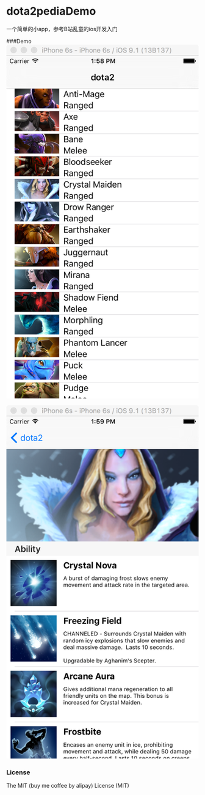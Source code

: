 # dota2pediaDemo
一个简单的小app，参考B站乱童的ios开发入门

###Demo
![demo](./demo/demo.png)

![demo](./demo/demo1.png)

### License

The MIT (buy me coffee by alipay) License (MIT)
